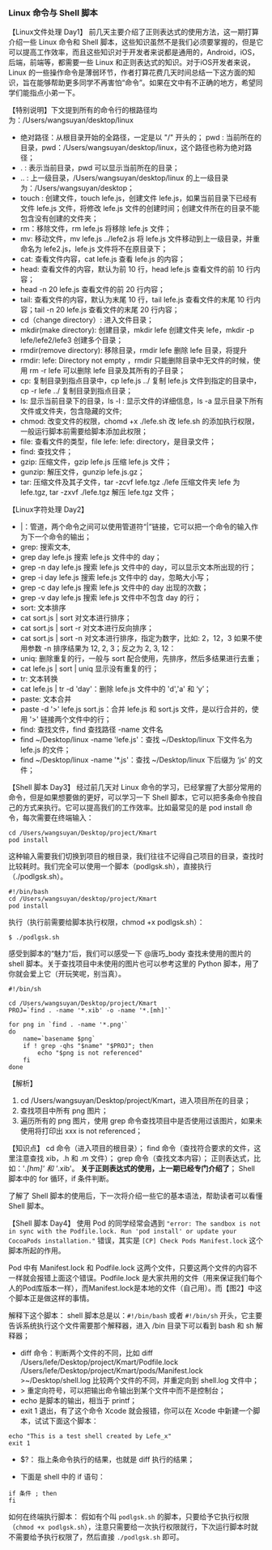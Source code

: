 ### Linux 命令与 Shell 脚本

【Linux文件处理 Day1】
前几天主要介绍了正则表达式的使用方法，这一期打算介绍一些 Linux 命令和 Shell 脚本，这些知识虽然不是我们必须要掌握的，但是它可以提高工作效率，而且这些知识对于开发者来说都是通用的，Android，iOS，后端，前端等，都需要一些 Linux 和正则表达式的知识。对于iOS开发者来说，Linux 的一些操作命令是薄弱环节，作者打算花费几天时间总结一下这方面的知识，旨在能够帮助更多同学不再害怕“命令”。如果在文中有不正确的地方，希望同学们能指点小弟一下。

【特别说明】下文提到所有的命令行的根路径均为：/Users/wangsuyan/desktop/linux

- 绝对路径：从根目录开始的全路径，一定是以 "/" 开头的；
pwd : 当前所在的目录，pwd：/Users/wangsuyan/desktop/linux，这个路径也称为绝对路径；
- . : 表示当前目录，pwd 可以显示当前所在的目录；
- .. : 上一级目录，/Users/wangsuyan/desktop/linux 的上一级目录为：/Users/wangsuyan/desktop；
- touch : 创建文件，touch lefe.js，创建文件 lefe.js，如果当前目录下已经有文件 lefe.js 文件，将修改 lefe.js 文件的创建时间；创建文件所在的目录不能包含没有创建的文件夹；
- rm：移除文件，rm lefe.js 将移除 lefe.js 文件；
- mv: 移动文件，mv lefe.js ../lefe2.js 将 lefe.js 文件移动到上一级目录，并重命名为 lefe2.js，lefe.js 文件将不在原目录下；
- cat: 查看文件内容，cat lefe.js 查看 lefe.js 的内容；
- head: 查看文件的内容，默认为前 10 行，head lefe.js 查看文件的前 10 行内容；
- head -n 20 lefe.js 查看文件的前 20 行内容；
- tail: 查看文件的内容，默认为末尾 10 行，tail lefe.js 查看文件的末尾 10 行内容；tail -n 20 lefe.js 查看文件的末尾 20 行内容；
- cd（change directory）: 进入文件目录；
- mkdir(make directory): 创建目录，mkdir lefe 创建文件夹 lefe，mkdir -p lefe/lefe2/lefe3 创建多个目录；
- rmdir(remove directory): 移除目录，rmdir lefe 删除 lefe 目录，将提升 
- rmdir: lefe: Directory not empty ，rmdir 只能删除目录中无文件的时候，使用 rm -r lefe 可以删除 lefe 目录及其所有的子目录；
- cp: 复制目录到指点目录中，cp lefe.js ../ 复制 lefe.js 文件到指定的目录中，cp -r lefe ../ 复制目录到指点目录；
- ls: 显示当前目录下的目录，ls -l : 显示文件的详细信息，ls -a 显示目录下所有文件或文件夹，包含隐藏的文件;
- chmod: 改变文件的权限，chomd +x ./lefe.sh 改 lefe.sh 的添加执行权限，一般运行脚本前需要给脚本添加此权限；
- file: 查看文件的类型，file lefe: lefe: directory，是目录文件；
- find: 查找文件；
- gzip: 压缩文件，gzip lefe.js 压缩 lefe.js 文件；
- gunzip: 解压文件，gunzip lefe.js.gz；
- tar: 压缩文件及其子文件，tar -zcvf lefe.tgz ./lefe 压缩文件夹 lefe 为 lefe.tgz, tar -zxvf ./lefe.tgz 解压 lefe.tgz 文件；

【Linux字符处理 Day2】
- |：管道，两个命令之间可以使用管道符“|”链接，它可以把一个命令的输入作为下一个命令的输出；
- grep: 搜索文本,
- grep day lefe.js 搜索 lefe.js 文件中的 day；
- grep -n day lefe.js 搜索 lefe.js 文件中的 day，可以显示文本所出现的行；
- grep -i day lefe.js 搜索 lefe.js 文件中的 day，忽略大小写；
- grep -c day lefe.js 搜索 lefe.js 文件中的 day 出现的次数；
- grep -v day lefe.js 搜索 lefe.js 文件中不包含 day 的行；
- sort: 文本排序
- cat sort.js | sort 对文本进行排序；
- cat sort.js | sort -r 对文本进行反向排序；
- cat sort.js | sort -n 对文本进行排序，指定为数字，比如: 2，12，3 如果不使用参数 -n 排序结果为 12, 2, 3；反之为 2, 3, 12：
- uniq: 删除重复的行，一般与 sort 配合使用，先排序，然后多结果进行去重；
- cat lefe.js | sort | uniq 显示没有重复的行；
- tr: 文本转换
- cat lefe.js | tr -d 'day'：删除 lefe.js 文件中的 'd','a' 和 ‘y’；
- paste: 文本合并
- paste -d '>' lefe.js sort.js：合并 lefe.js 和 sort.js 文件，是以行合并的，使用 '>' 链接两个文件中的行；
- find: 查找文件，find 查找路径 -name 文件名
- find ~/Desktop/linux -name 'lefe.js'：查找 ~/Desktop/linux 下文件名为 lefe.js 的文件；
- find ~/Desktop/linux -name '*.js'：查找 ~/Desktop/linux 下后缀为 ‘js’ 的文件；

【Shell 脚本 Day3】
经过前几天对 Linux 命令的学习，已经掌握了大部分常用的命令，但是如果想要做的更好，可以学习一下 Shell 脚本，它可以把多条命令按自己的方式来执行。它可以提高我们的工作效率。比如最常见的是 pod install 命令，每次需要在终端输入：

```
cd /Users/wangsuyan/Desktop/project/Kmart
pod install
```
这种输入需要我们切换到项目的根目录，我们往往不记得自己项目的目录，查找时比较耗时。我们完全可以使用一个脚本（podlgsk.sh），直接执行（./podlgsk.sh）。

```
#!/bin/bash
cd /Users/wangsuyan/desktop/project/Kmart
pod install
```

执行（执行前需要给脚本执行权限，chmod +x podlgsk.sh）：

```
$ ./podlgsk.sh
```
感受到脚本的“魅力”后，我们可以感受一下 @唐巧_body 查找未使用的图片的 shell 脚本。关于查找项目中未使用的图片也可以参考这里的 Python 脚本，用了你就会爱上它（开玩笑呢，别当真）。

```
#!/bin/sh

cd /Users/wangsuyan/Desktop/project/Kmart
PROJ=`find . -name '*.xib' -o -name '*.[mh]'`

for png in `find . -name '*.png'`
do
    name=`basename $png`
    if ! grep -qhs "$name" "$PROJ"; then
        echo "$png is not referenced"
    fi
done
```
【解析】
1. cd /Users/wangsuyan/Desktop/project/Kmart，进入项目所在的目录；
2. 查找项目中所有 png 图片；
3. 遍历所有的 png 图片，使用 grep 命令查找项目中是否使用过该图片，如果未使用将打印出 xxx is not referenced；


【知识点】
cd 命令（进入项目的根目录）；
find 命令（查找符合要求的文件，这里注意查找 xib，.h 和 .m 文件）；
grep 命令（查找文本内容）；
正则表达式，比如：'*.[hm]' 和 '*.xib'。 **关于正则表达式的使用，上一期已经专门介绍了**；
Shell 脚本中的 for 循环，if 条件判断。

了解了 Shell 脚本的使用后，下一次将介绍一些它的基本语法，帮助读者可以看懂 Shell 脚本。

【Shell 脚本 Day4】
使用 Pod 的同学经常会遇到 `"error: The sandbox is not in sync with the Podfile.lock. Run 'pod install' or update your CocoaPods installation."` 错误，其实是 `[CP] Check Pods Manifest.lock` 这个脚本所起的作用。

Pod 中有 Manifest.lock 和 Podfile.lock 这两个文件，只要这两个文件的内容不一样就会报错上面这个错误。Podfile.lock 是大家共用的文件（用来保证我们每个人的Pod库版本一样），而Manifest.lock是本地的文件（自己用）。而【图2】中这个脚本正是做这样的事情。

解释下这个脚本：
shell 脚本总是以：`#!/bin/bash` 或者 `#!/bin/sh` 开头，它主要告诉系统执行这个文件需要那个解释器，进入 /bin 目录下可以看到 bash 和 sh 解释器；

- diff 命令：判断两个文件的不同，比如 diff /Users/lefe/Desktop/project/Kmart/Podfile.lock /Users/lefe/Desktop/project/Kmart/pods/Manifest.lock >~/Desktop/shell.log 比较两个文件的不同，并重定向到 shell.log 文件中；
- \> 重定向符号，可以把输出命令输出到某个文件中而不是控制台；
- echo 是脚本的输出，相当于 printf；
- exit 1 退出，有了这个命令 Xcode 就会报错，你可以在 Xcode 中新建一个脚本，试试下面这个脚本：

```
echo "This is a test shell created by Lefe_x"
exit 1
```
- $?： 指上条命令执行的结果，也就是 diff 执行的结果；

- 下面是 shell 中的 if 语句：
```
if 条件 ; then
fi
```

如何在终端执行脚本：
假如有个叫 `podlgsk.sh` 的脚本，只要给予它执行权限（`chmod +x podlgsk.sh`），注意只需要给一次执行权限就行，下次运行脚本时就不需要给予执行权限了，然后直接 `./podlgsk.sh` 即可。